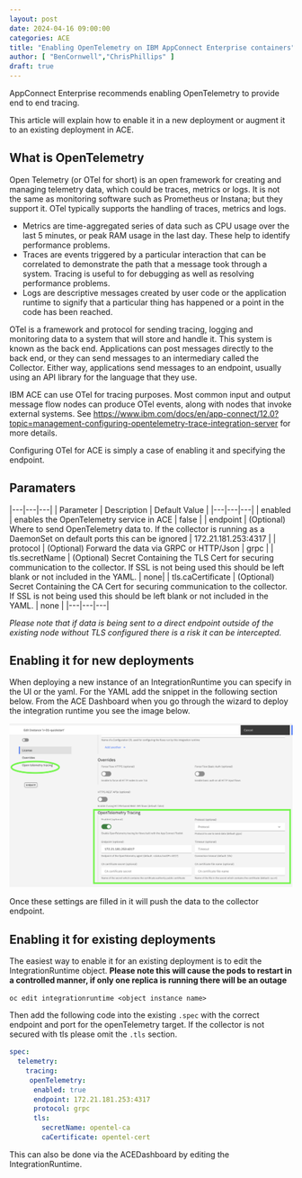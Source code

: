 ```yaml
---
layout: post
date: 2024-04-16 09:00:00
categories: ACE
title: "Enabling OpenTelemetry on IBM AppConnect Enterprise containers"
author: [ "BenCornwell","ChrisPhillips" ]
draft: true
---
```


AppConnect Enterprise recommends enabling OpenTelemetry to provide end to end tracing.

This article will explain how to enable it in a new deployment or augment it to an existing deployment in ACE.

## What is OpenTelemetry
Open Telemetry (or OTel for short) is an open framework for creating and managing telemetry data, which could be traces, metrics or logs. It is not the same as monitoring software such as Prometheus or Instana; but they support it.  OTel typically supports the handling of traces, metrics and logs.

-	Metrics are time-aggregated series of data such as CPU usage over the last 5 minutes, or peak RAM usage in the last day.  These help to identify performance problems.
-	Traces are events triggered by a particular interaction that can be correlated to demonstrate the path that a message took through a system.  Tracing is useful to for debugging as well as resolving performance problems.
-	Logs are descriptive messages created by user code or the application runtime to signify that a particular thing has happened or a point in the code has been reached.

OTel is a framework and protocol for sending tracing, logging and monitoring data to a system that will store and handle it.  This system is known as the back end.  Applications can post messages directly to the back end, or they can send messages to an intermediary called the Collector.  Either way, applications send messages to an endpoint, usually using an API library for the language that they use.

IBM ACE can use OTel for tracing purposes.  Most common input and output message flow nodes can produce OTel events, along with nodes that invoke external systems.  See https://www.ibm.com/docs/en/app-connect/12.0?topic=management-configuring-opentelemetry-trace-integration-server for more details.

Configuring OTel for ACE is simply a case of enabling it and specifying the endpoint.

## Paramaters

|---|---|---|
| Parameter | Description | Default Value |
|---|---|---|
| enabled | enables the OpenTelemetry service in ACE | false |
| endpoint | (Optional) Where to send OpenTelemetry data to. If the collector is running as a DaemonSet on default ports this can be ignored | 172.21.181.253:4317 |
| protocol |  (Optional) Forward the data via GRPC or HTTP/Json | grpc |
| tls.secretName | (Optional)  Secret Containing the TLS Cert for securing communication to the collector.  If SSL is not being used this should be left blank or not included in the YAML. | none|
| tls.caCertificate | (Optional)   Secret Containing the CA Cert for securing communication to the collector. If SSL is not being used this should be left blank or not included in the YAML. | none |
|---|---|---|

*Please note that if data is being sent to a direct endpoint outside of the existing node without TLS configured there is a risk it can be intercepted.*

## Enabling it for new deployments

When deploying a new instance of an IntegrationRuntime you can specify in the UI or the yaml. For the YAML add the snippet in the following section below. From the ACE Dashboard when you go through the wizard to deploy the integration runtime you see the image below.

![](/images/ace-otel.png)

Once these settings are filled in it will push the data to the collector endpoint.

## Enabling it for existing deployments

The easiest way to enable it for an existing deployment is to edit the IntegrationRuntime object. **Please note this will cause the pods to restart in a controlled manner,  if only one replica is running there will be an outage**

`oc edit integrationruntime <object instance name>`

Then add the following code into the existing `.spec` with the correct endpoint and port for the openTelemetry target. If the collector is not secured with tls please omit the `.tls` section.

```yaml
spec:
  telemetry:
    tracing:
     openTelemetry:
      enabled: true
      endpoint: 172.21.181.253:4317
      protocol: grpc
      tls:
        secretName: opentel-ca
        caCertificate: opentel-cert
```

 This can also be done via the ACEDashboard by editing the IntegrationRuntime.
